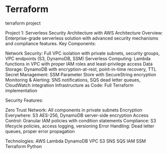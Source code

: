 # Terraform
terraform project


Project 1: Serverless Security Architecture with AWS
Architecture Overview:
Enterprise-grade serverless solution with advanced security mechanisms and compliance features.
Key Components:

Network Security: Full VPC isolation with private subnets, security groups, VPC endpoints (S3, DynamoDB, SSM)
Serverless Computing: Lambda functions in VPC with proper IAM roles and least-privilege access
Data Storage: DynamoDB with encryption-at-rest, point-in-time recovery, TTL
Secret Management: SSM Parameter Store with SecureString encryption
Monitoring & Alerting: SNS notifications, SQS dead letter queues, CloudWatch integration
Infrastructure as Code: Full Terraform implementation

Security Features:

Zero Trust Network: All components in private subnets
Encryption Everywhere: S3 AES-256, DynamoDB server-side encryption
Access Control: Granular IAM policies with condition statements
Compliance: S3 lifecycle policies, access logging, versioning
Error Handling: Dead letter queues, proper error propagation

Technologies:
AWS Lambda DynamoDB VPC S3 SNS SQS IAM SSM Terraform Python
